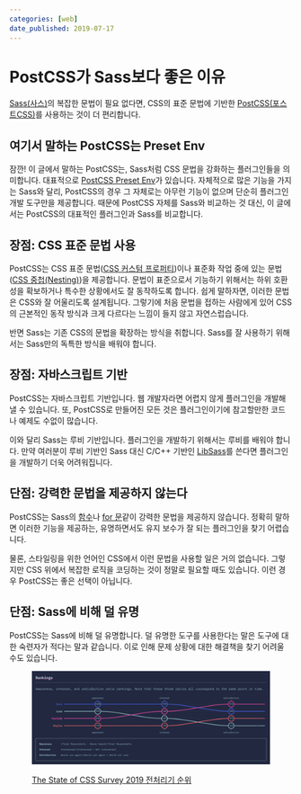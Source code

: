 ```yaml
---
categories: [web]
date_published: 2019-07-17
---
```


# PostCSS가 Sass보다 좋은 이유

[Sass(사스)](https://sass-lang.com/)의 복잡한 문법이 필요 없다면, CSS의 표준 문법에 기반한 [PostCSS(포스트CSS)](https://postcss.org/)를 사용하는 것이 더 편리합니다.

## 여기서 말하는 PostCSS는 Preset Env

잠깐! 이 글에서 말하는 PostCSS는, Sass처럼 CSS 문법을 강화하는 플러그인들을 의미합니다. 대표적으로 [PostCSS Preset Env](https://preset-env.cssdb.org/)가 있습니다. 자체적으로 많은 기능을 가지는 Sass와 달리, PostCSS의 경우 그 자체로는 아무런 기능이 없으며 단순히 플러그인 개발 도구만을 제공합니다. 때문에 PostCSS 자체를 Sass와 비교하는 것 대신, 이 글에서는 PostCSS의 대표적인 플러그인과 Sass를 비교합니다.

## 장점: CSS 표준 문법 사용

PostCSS는 CSS 표준 문법([CSS 커스텀 프로퍼티](https://drafts.csswg.org/css-variables/))이나 표준화 작업 중에 있는 문법([CSS 중첩(Nesting)](https://drafts.csswg.org/css-nesting-1/))을 제공합니다. 문법이 표준으로서 기능하기 위해서는 하위 호환성을 확보하거나 특수한 상황에서도 잘 동작하도록 합니다. 쉽게 말하자면, 이러한 문법은 CSS와 잘 어울리도록 설계됩니다. 그렇기에 처음 문법을 접하는 사람에게 있어 CSS의 근본적인 동작 방식과 크게 다르다는 느낌이 들지 않고 자연스럽습니다.

반면 Sass는 기존 CSS의 문법을 확장하는 방식을 취합니다. Sass를 잘 사용하기 위해서는 Sass만의 독특한 방식을 배워야 합니다.

## 장점: 자바스크립트 기반

PostCSS는 자바스크립트 기반입니다. 웹 개발자라면 어렵지 않게 플러그인을 개발해낼 수 있습니다. 또, PostCSS로 만들어진 모든 것은 플러그인이기에 참고할만한 코드나 예제도 수없이 많습니다.

이와 달리 Sass는 루비 기반입니다. 플러그인을 개발하기 위해서는 루비를 배워야 합니다. 만약 여러분이 루비 기반인 Sass 대신 C/C++ 기반인 [LibSass](https://sass-lang.com/libsass)를 쓴다면 플러그인을 개발하기 더욱 어려워집니다.

## 단점: 강력한 문법을 제공하지 않는다

PostCSS는 Sass의 [함수](https://sass-lang.com/documentation/at-rules/function)나 [for 문](https://sass-lang.com/documentation/at-rules/control/for)같이 강력한 문법을 제공하지 않습니다. 정확히 말하면 이러한 기능을 제공하는, 유명하면서도 유지 보수가 잘 되는 플러그인을 찾기 어렵습니다.

물론, 스타일링을 위한 언어인 CSS에서 이런 문법을 사용할 일은 거의 없습니다. 그렇지만 CSS 위에서 복잡한 로직을 코딩하는 것이 정말로 필요할 때도 있습니다. 이런 경우 PostCSS는 좋은 선택이 아닙니다.

## 단점: Sass에 비해 덜 유명

PostCSS는 Sass에 비해 덜 유명합니다. 덜 유명한 도구를 사용한다는 말은 도구에 대한 숙련자가 적다는 말과 같습니다. 이로 인해 문제 상황에 대한 해결책을 찾기 어려울 수도 있습니다.

<figure>

![Sass의 인기를 100%로 봤을 때, PostCSS의 인기는 84%](/assets/2019-07-17-postcss-better-than-sass/tools-section-overview.png)

<figcaption>

[The State of CSS Survey 2019 전처리기 순위](https://2019.stateofcss.com/technologies/pre-post-processors/#tools-section-overview)

</figcaption>

</figure>
